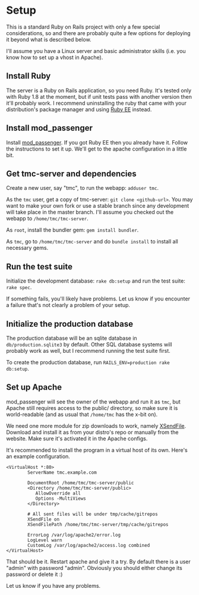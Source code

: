 # Setup #

This is a standard Ruby on Rails project with only a few special considerations, so and there are probably quite a few options for deploying it beyond what is described below.

I'll assume you have a Linux server and basic administrator skills (i.e. you know how to set up a vhost in Apache).

## Install Ruby ##

The server is a Ruby on Rails application, so you need Ruby. It's tested only with Ruby 1.8 at the moment, but if unit tests pass with another version then it'll probably work. I recommend uninstalling the ruby that came with your distribution's package manager and using [Ruby EE](http://www.rubyenterpriseedition.com/) instead.

## Install mod_passenger ##

Install [mod_passenger](http://www.modrails.com/). If you got Ruby EE then you already have it. Follow the instructions to set it up. We'll get to the apache configuration in a little bit.

## Get tmc-server and dependencies ##

Create a new user, say "tmc", to run the webapp: `adduser tmc`.

As the `tmc` user, get a copy of tmc-server: `git clone <github-url>`. You may want to make your own fork or use a stable branch since any development will take place in the master branch. I'll assume you checked out the webapp to `/home/tmc/tmc-server`.

As `root`, install the bundler gem: `gem install bundler`.

As `tmc`, go to `/home/tmc/tmc-server` and do `bundle install` to install all necessary gems.

## Run the test suite ##

Initialize the development database: `rake db:setup` and run the test suite: `rake spec`.

If something fails, you'll likely have problems. Let us know if you encounter a failure that's not clearly a problem of your setup.

## Initialize the production database ##

The production database will be an sqlite database in `db/production.sqlite3` by default. Other SQL database systems will probably work as well, but I recommend running the test suite first.

To create the production database, run `RAILS_ENV=production rake db:setup`.

## Set up Apache ##

mod_passenger will see the owner of the webapp and run it as `tmc`, but Apache still requires access to the public/ directory, so make sure it is world-readable (and as usual that `/home/tmc` has the x-bit on).

We need one more module for zip downloads to work, namely [XSendFile](https://tn123.org/mod_xsendfile/). Download and install it as from your distro's repo or manually from the website. Make sure it's activated it in the Apache configs.

It's recommended to install the program in a virtual host of its own. Here's an example configuration.

    <VirtualHost *:80>
            ServerName tmc.example.com
            
            DocumentRoot /home/tmc/tmc-server/public
            <Directory /home/tmc/tmc-server/public>
               AllowOverride all
               Options -MultiViews
            </Directory>

            # All sent files will be under tmp/cache/gitrepos
            XSendFile on
            XSendFilePath /home/tmc/tmc-server/tmp/cache/gitrepos

            ErrorLog /var/log/apache2/error.log
            LogLevel warn
            CustomLog /var/log/apache2/access.log combined
    </VirtualHost>

That should be it. Restart apache and give it a try. By default there is a user "admin" with password "admin". Obviously you should either change its password or delete it :)

Let us know if you have any problems.

